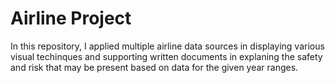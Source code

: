 # Airline Project
In this repository, I applied multiple airline data sources in displaying various visual techinques and supporting written documents in explaning the safety and risk that may be present based on data for the given year ranges. 
